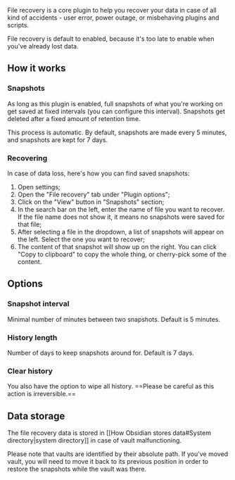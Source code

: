 File recovery is a core plugin to help you recover your data in case of all kind of accidents - user error, power outage, or misbehaving plugins and scripts.

File recovery is default to enabled, because it's too late to enable when you've already lost data.

## How it works

### Snapshots

As long as this plugin is enabled, full snapshots of what you're working on get saved at fixed intervals (you can configure this interval). Snapshots get deleted after a fixed amount of retention time.

This process is automatic. By default, snapshots are made every 5 minutes, and snapshots are kept for 7 days.

### Recovering

In case of data loss, here's how you can find saved snapshots:

1. Open settings;
2. Open the "File recovery" tab under "Plugin options";
3. Click on the "View" button in "Snapshots" section;
4. In the search bar on the left, enter the name of file you want to recover. If the file name does not show it, it means no snapshots were saved for that file;
5. After selecting a file in the dropdown, a list of snapshots will appear on the left. Select the one you want to recover;
6. The content of that snapshot will show up on the right. You can click "Copy to clipboard" to copy the whole thing, or cherry-pick some of the content.

## Options

### Snapshot interval

Minimal number of minutes between two snapshots. Default is 5 minutes.

### History length

Number of days to keep snapshots around for. Default is 7 days.

### Clear history

You also have the option to wipe all history. ==Please be careful as this action is irreversible.==

## Data storage

The file recovery data is stored in [[How Obsidian stores data#System directory|system directory]] in case of vault malfunctioning.

Please note that vaults are identified by their absolute path. If you've moved vault, you will need to move it back to its previous position in order to restore the snapshots while the vault was there.
